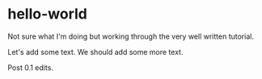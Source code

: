 # hello-world

Not sure what I'm doing but working through the very well written tutorial.

Let's add some text.
We should add some more text.

Post 0.1 edits.
